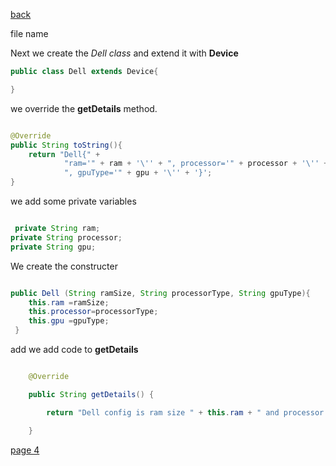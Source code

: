 [back](./page02.md)

file name

Next we create the *Dell class* and extend it with **Device**

```java
public class Dell extends Device{

}
```

we override the **getDetails** method.

```java

@Override
public String toString(){
    return "Dell{" +
            "ram='" + ram + '\'' + ", processor='" + processor + '\'' +
            ", gpuType='" + gpu + '\'' + '}';
}
```

we add some private variables

```java

 private String ram;
private String processor;
private String gpu;

```

We create the constructer

```java

public Dell (String ramSize, String processorType, String gpuType){
    this.ram =ramSize;
    this.processor=processorType;
    this.gpu =gpuType;
 }

```

add we add code to **getDetails**

```java

    @Override

    public String getDetails() {

        return "Dell config is ram size " + this.ram + " and processor type is " + this.processor;

    }

```


[page 4](./page04.md)

